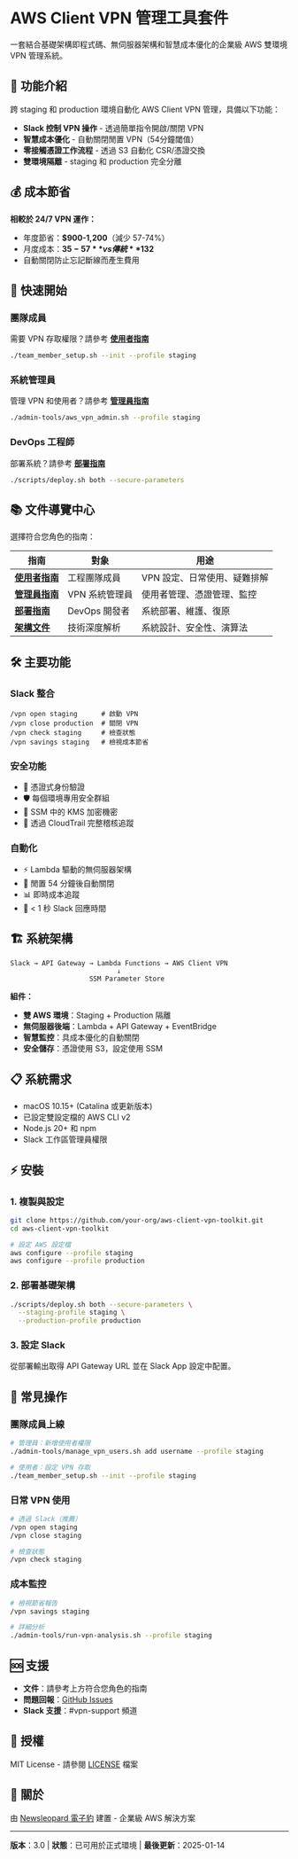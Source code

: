 # AWS Client VPN 管理工具套件

一套結合基礎架構即程式碼、無伺服器架構和智慧成本優化的企業級 AWS 雙環境 VPN 管理系統。

## 🎯 功能介紹

跨 staging 和 production 環境自動化 AWS Client VPN 管理，具備以下功能：

- **Slack 控制 VPN 操作** - 透過簡單指令開啟/關閉 VPN
- **智慧成本優化** - 自動關閉閒置 VPN（54分鐘閾值）
- **零接觸憑證工作流程** - 透過 S3 自動化 CSR/憑證交換
- **雙環境隔離** - staging 和 production 完全分離

## 💰 成本節省

**相較於 24/7 VPN 運作：**

- 年度節省：**$900-1,200**（減少 57-74%）
- 月度成本：**$35-57** vs 傳統 **$132**
- 自動關閉防止忘記斷線而產生費用

## 🚀 快速開始

### 團隊成員

需要 VPN 存取權限？請參考 [**使用者指南**](docs/user-guide.md)

```bash
./team_member_setup.sh --init --profile staging
```

### 系統管理員

管理 VPN 和使用者？請參考 [**管理員指南**](docs/admin-guide.md)

```bash
./admin-tools/aws_vpn_admin.sh --profile staging
```

### DevOps 工程師

部署系統？請參考 [**部署指南**](docs/deployment-guide.md)

```bash
./scripts/deploy.sh both --secure-parameters
```

## 📚 文件導覽中心

選擇符合您角色的指南：

| 指南 | 對象 | 用途 |
|-------|----------|---------|
| [**使用者指南**](docs/user-guide.md) | 工程團隊成員 | VPN 設定、日常使用、疑難排解 |
| [**管理員指南**](docs/admin-guide.md) | VPN 系統管理員 | 使用者管理、憑證管理、監控 |
| [**部署指南**](docs/deployment-guide.md) | DevOps 開發者 | 系統部署、維護、復原 |
| [**架構文件**](docs/architecture.md) | 技術深度解析 | 系統設計、安全性、演算法 |

## 🛠️ 主要功能

### Slack 整合

```text
/vpn open staging      # 啟動 VPN
/vpn close production  # 關閉 VPN
/vpn check staging     # 檢查狀態
/vpn savings staging   # 檢視成本節省
```

### 安全功能

- 🔐 憑證式身份驗證
- 🛡️ 每個環境專用安全群組
- 🔑 SSM 中的 KMS 加密機密
- 📝 透過 CloudTrail 完整稽核追蹤

### 自動化

- ⚡ Lambda 驅動的無伺服器架構
- 🔄 閒置 54 分鐘後自動關閉
- 📊 即時成本追蹤
- 🚀 < 1 秒 Slack 回應時間

## 🏗️ 系統架構

```text
Slack → API Gateway → Lambda Functions → AWS Client VPN
                           ↓
                    SSM Parameter Store
```

**組件：**

- **雙 AWS 環境**：Staging + Production 隔離
- **無伺服器後端**：Lambda + API Gateway + EventBridge
- **智慧監控**：具成本優化的自動關閉
- **安全儲存**：憑證使用 S3，設定使用 SSM

## 📋 系統需求

- macOS 10.15+ (Catalina 或更新版本)
- 已設定雙設定檔的 AWS CLI v2
- Node.js 20+ 和 npm
- Slack 工作區管理員權限

## ⚡ 安裝

### 1. 複製與設定

```bash
git clone https://github.com/your-org/aws-client-vpn-toolkit.git
cd aws-client-vpn-toolkit

# 設定 AWS 設定檔
aws configure --profile staging
aws configure --profile production
```

### 2. 部署基礎架構

```bash
./scripts/deploy.sh both --secure-parameters \
  --staging-profile staging \
  --production-profile production
```

### 3. 設定 Slack

從部署輸出取得 API Gateway URL 並在 Slack App 設定中配置。

## 🔧 常見操作

### 團隊成員上線

```bash
# 管理員：新增使用者權限
./admin-tools/manage_vpn_users.sh add username --profile staging

# 使用者：設定 VPN 存取
./team_member_setup.sh --init --profile staging
```

### 日常 VPN 使用

```bash
# 透過 Slack（推薦）
/vpn open staging
/vpn close staging

# 檢查狀態
/vpn check staging
```

### 成本監控

```bash
# 檢視節省報告
/vpn savings staging

# 詳細分析
./admin-tools/run-vpn-analysis.sh --profile staging
```

## 🆘 支援

- **文件**：請參考上方符合您角色的指南
- **問題回報**：[GitHub Issues](https://github.com/your-org/aws-client-vpn-toolkit/issues)
- **Slack 支援**：#vpn-support 頻道

## 📄 授權

MIT License - 請參閱 [LICENSE](LICENSE) 檔案

## 🏢 關於

由 [Newsleopard 電子豹](https://newsleopard.com) 建置 - 企業級 AWS 解決方案

---

**版本**：3.0 | **狀態**：已可用於正式環境 | **最後更新**：2025-01-14